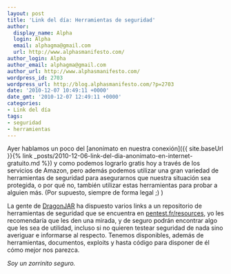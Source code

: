 ```yaml
---
layout: post
title: 'Link del día: Herramientas de seguridad'
author:
  display_name: Alpha
  login: Alpha
  email: alphagma@gmail.com
  url: http://www.alphasmanifesto.com/
author_login: Alpha
author_email: alphagma@gmail.com
author_url: http://www.alphasmanifesto.com/
wordpress_id: 2703
wordpress_url: http://blog.alphasmanifesto.com/?p=2703
date: '2010-12-07 10:49:11 +0000'
date_gmt: '2010-12-07 12:49:11 +0000'
categories:
- Link del día
tags:
- seguridad
- herramientas
---
```


Ayer hablamos un poco del [anonimato en nuestra conexión]({{ site.baseUrl }}{% link _posts/2010-12-06-link-del-dia-anonimato-en-internet-gratuito.md %}) y como podemos lograrlo gratis hoy a través de los servicios de Amazon, pero además podemos utilizar una gran variedad de herramientas de seguridad para asegurarnos que nuestra situación sea protegida, o por qué no, también utilizar estas herramientas para probar a alguien más. (Por supuesto, siempre de forma legal ;) )

La gente de [DragonJAR](http://www.dragonjar.org/repositorio-con-herramientas-de-seguridad.xhtml) ha dispuesto varios links a un repositorio de herramientas de seguridad que se encuentra en [pentest.fr/resources](http://pentester.fr/resources/), yo les recomendaría que les den una mirada, y de seguro podrán encontrar algo que les sea de utilidad, incluso si no quieren testear seguridad de nada sino averiguar e informarse al respecto. Tenemos disponibles, además de herramientas, documentos, exploits y hasta código para disponer de él cómo mejor nos parezca.

_Soy un zorrinito seguro._
